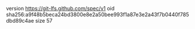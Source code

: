 version https://git-lfs.github.com/spec/v1
oid sha256:a9f48b5beca24bd3800e8e2a50bee993f1a87e3e2a43f7b0440f785dbd89c4ae
size 57
